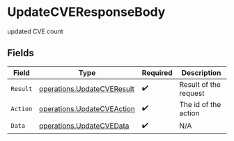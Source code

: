 # UpdateCVEResponseBody

updated CVE count


## Fields

| Field                                                                    | Type                                                                     | Required                                                                 | Description                                                              |
| ------------------------------------------------------------------------ | ------------------------------------------------------------------------ | ------------------------------------------------------------------------ | ------------------------------------------------------------------------ |
| `Result`                                                                 | [operations.UpdateCVEResult](../../models/operations/updatecveresult.md) | :heavy_check_mark:                                                       | Result of the request                                                    |
| `Action`                                                                 | [operations.UpdateCVEAction](../../models/operations/updatecveaction.md) | :heavy_check_mark:                                                       | The id of the action                                                     |
| `Data`                                                                   | [operations.UpdateCVEData](../../models/operations/updatecvedata.md)     | :heavy_check_mark:                                                       | N/A                                                                      |